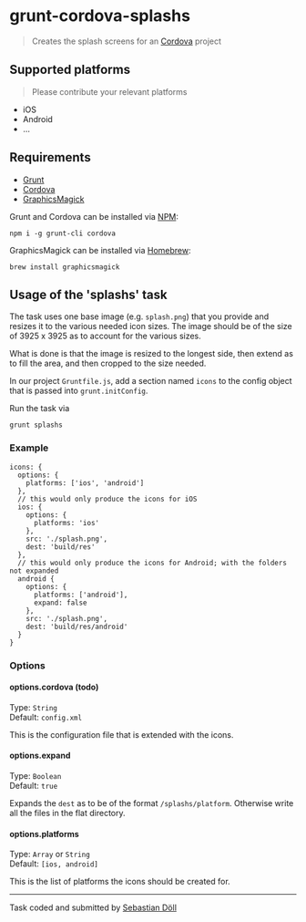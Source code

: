 # grunt-cordova-splashs

> Creates the splash screens for an [Cordova](http://cordova.apache.org) project

## Supported platforms

> Please contribute your relevant platforms

- iOS
- Android
- ...

## Requirements

- [Grunt](http://gruntjs.com)
- [Cordova](http://cordova.apache.org)
- [GraphicsMagick](http://graphicsmagick.org)

Grunt and Cordova can be installed via [NPM](http://npmjs.com):

```
npm i -g grunt-cli cordova
```

GraphicsMagick can be installed via [Homebrew](http://brew.sh):

```
brew install graphicsmagick
```

## Usage of the 'splashs' task

The task uses one base image (e.g. `splash.png`) that you provide and resizes it to the various needed icon sizes. The image should be of the size of 3925 x 3925 as to account for the various sizes.

What is done is that the image is resized to the longest side, then extend as to fill the area, and then cropped to the size needed.

In our project `Gruntfile.js`, add a section named `icons` to the config object that is passed into `grunt.initConfig`.

Run the task via

```
grunt splashs
```

### Example

```
icons: {
  options: {
    platforms: ['ios', 'android']
  },
  // this would only produce the icons for iOS
  ios: {
    options: {
      platforms: 'ios'
    },
    src: './splash.png',
    dest: 'build/res'
  },
  // this would only produce the icons for Android; with the folders not expanded
  android {
    options: {
      platforms: ['android'],
      expand: false
    },
    src: './splash.png',
    dest: 'build/res/android'
  }
}
```

### Options

#### options.cordova (todo)

Type: `String`  
Default: `config.xml`

This is the configuration file that is extended with the icons.

#### options.expand

Type: `Boolean`  
Default: `true`

Expands the `dest` as to be of the format `/splashs/platform`. Otherwise write all the files in the flat directory.

#### options.platforms

Type: `Array` or `String`  
Default: `[ios, android]`

This is the list of platforms the icons should be created for.

---
Task coded and submitted by [Sebastian Döll](http://github.com/katallaxie)
